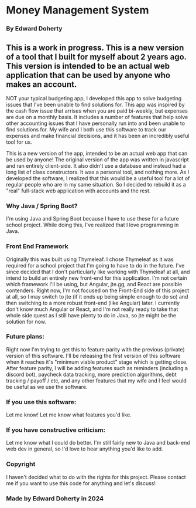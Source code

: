 # Money Management System
### By Edward Doherty

## This is a work in progress. This is a new version of a tool that I built for myself about 2 years ago. This version is intended to be an actual web application that can be used by anyone who makes an account.

NOT your typical budgeting app, I developed this app to solve budgeting issues that I've been unable to find solutions for. This app was inspired by the cash flow issue that arrises when you are paid bi-weekly, but expenses are due on a monthly basis. It includes a number of features that help solve other accounting issues that I have personally run into and been unable to find solutions for. My wife and I both use this software to track our expenses and make financial decisions, and it has been an incredibly useful tool for us.

This is a new version of the app, intended to be an actual web app that can be used by anyone! 
The original version of the app was written in javascript and ran entirely client-side. It also didn't use a database and instead had a long list of class constructors. It was a personal tool, and nothing more. As I developed the software, I realized that this would be a useful tool for a lot of regular people who are in my same situation. So I decided to rebuild it as a "real" full-stack web application with accounts and the rest. 

### Why Java / Spring Boot?
I'm using Java and Spring Boot because I have to use these for a future school project. While doing this, I've realized that I love programming in Java.

### Front End Framework
Originally this was built using Thymeleaf. I chose Thymeleaf as it was required for a school project that I'm going to have to do in the future. I've since decided that I don't particularly like working with Thymeleaf at all, and intend to build an entirely new front-end for this application. I'm not certain which framework I'll be using, but Angular, jte.gg, and React are possible contenders. Right now, I'm not focused on the Front-End side of this project at all, so I may switch to jte (if it ends up being simple enough to do so) and then switching to a more robust front-end (like Angular) later. I currently don't know much Angular or React, and I'm not really ready to take that whole side quest as I still have plenty to do in Java, so jte might be the solution for now. 

### Future plans:
Right now I'm trying to get this to feature parity with the previous (private) version of this software. I'll be releasing the first version of this software when it reaches it's "minimum viable product" stage which is getting close. After feature parity, I will be adding features such as reminders (including a discord bot), paycheck data tracking, more prediction algorithms, debt tracking / payoff / etc, and any other features that my wife and I feel would be useful as we use the software. 

### If you use this software:
Let me know! Let me know what features you'd like.

### If you have constructive criticism:
Let me know what I could do better. I'm still fairly new to Java and back-end web dev in general, so I'd love to hear anything you'd like to add.

### Copyright
I haven't decided what to do with the rights for this project. Please contact me if you want to use this code for anything and let's discuss! 

### Made by Edward Doherty in 2024

